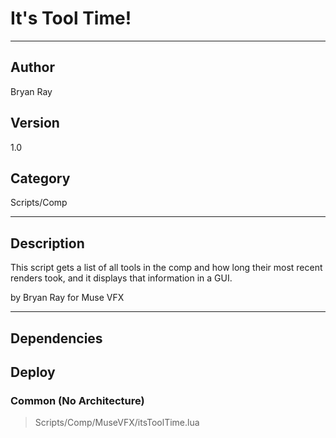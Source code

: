 # It's Tool Time!
___

## Author
Bryan Ray

## Version
1.0

## Category
Scripts/Comp

___

## Description
<p>This script gets a list of all tools in the comp and how long their most recent renders took, and it displays that information in a GUI.</p>

by Bryan Ray for Muse VFX

___

## Dependencies

## Deploy

### Common (No Architecture)

> Scripts/Comp/MuseVFX/itsToolTime.lua  
